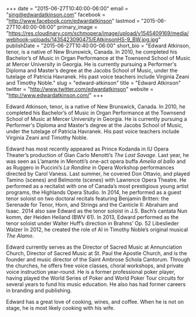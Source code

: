 +++
date = "2015-06-27T10:40:00-06:00"
email = "sing@edwardatkinson.com"
facebook = "http://www.facebook.com/edwardatkinson"
lastmod = "2015-06-27T10:40:00-06:00"
primary_image = "https://res.cloudinary.com/schmopera/image/upload/v1545409169/media/webhook-uploads/1435423090475/EAtkinsonHS-9_BW.jpg.jpg"
publishDate = "2015-06-27T10:40:00-06:00"
short_bio = "Edward Atkinson, tenor, is a native of New Brunswick, Canada. In 2010, he completed his Bachelor’s of Music in Organ Performance at the Townsend School of Music at Mercer University in Georgia. He is currently pursuing a Performer&#039;s Diploma and Master’s degree at the Jacobs School of Music, under the tutelage of Patricia Havranek. His past voice teachers include Virginia Zeani and Timothy Noble."
slug = "edward-atkinson"
title = "Edward Atkinson"
twitter = "http://www.twitter.com/edwardatkinson"
website = "http://www.edwardatkinson.com/"
+++

Edward Atkinson, tenor, is a native of New Brunswick, Canada. In 2010, he completed his Bachelor’s of Music in Organ Performance at the Townsend School of Music at Mercer University in Georgia. He is currently pursuing a Performer's Diploma and Master’s degree at the Jacobs School of Music, under the tutelage of Patricia Havranek. His past voice teachers include Virginia Zeani and Timothy Noble.

Edward has most recently appeared as Prince Kodanda in IU Opera Theater’s production of Gian Carlo Menotti’s *The Last Savage*. Last year, he was seen as L’amante in Menotti’s one-act opera buffa *Amelia al ballo* and as Ruggero in Puccini’s *La Rondine* in Opera Workshop performances directed by Carol Vaness. Last summer, he covered Don Ottavio, and played Tamino (scenes) and Belmonte (scenes) with Lawrence Opera Theatre. He performed as a recitalist with one of Canada’s most prestigious young artist programs, the Highlands Opera Studio. In 2014, he performed as a guest tenor soloist on two doctoral recitals featuring Benjamin Britten: the Serenade for Tenor, Horn, and Strings and the Canticle II: Abraham and Isaac. 2014 also saw Edward as the tenor soloist in J.S. Bach’s cantata Nun komm, der Heiden Heiland (BWV 61). In 2013, Edward performed as the tenor soloist under Walter Huff’s direction in Brahms’ Op. 52 Libeslieder Walzer  In 2012, he created the role of Al in Timothy Noble’s original musical *The Alamo*. 

Edward currently serves as the Director of Sacred Music at Annunciation Church, Director of Sacred Music at St. Paul the Apostle Church, and is the founder and music director of the Saint Ambrose Schola Cantorum. Through the churches, he offers free voice classes, choral workshops, and private voice instruction year-round. He is a former professional poker player, having played the World Series of Poker and World Poker Tour circuits for several years to fund his music education. He also has had former careers in branding and publishing.

Edward has a great love of cooking, wines, and coffee. When he is not on stage, he is most likely cooking with his wife.
